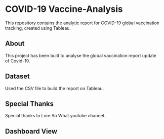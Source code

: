 # COVID-19 Vaccine-Analysis
This repository contains the analytic report for COVID-19 global vaccination tracking, created using Tableau.

## About
This project has been built to analyse the global vaccination report update of Covid-19.

## Dataset
Used the CSV file to build the report on Tableau.

## Special Thanks 
Special thanks to Lore So What youtube channel.

## Dashboard View
